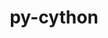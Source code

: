 ---
title: "py-cython"
layout: cache
categories: [package, develop-2023-10-08]
meta: {"versions": ["0.29.36", "3.0.0"], "compilers": ["apple-clang@=14.0.0", "cce@=15.0.1", "gcc@=11.1.0", "gcc@=11.3.0", "gcc@=11.4.0", "gcc@=12.1.0", "gcc@=7.3.1", "gcc@=7.5.0", "gcc@=9.4.0", "oneapi@=2023.2.1"], "oss": ["amzn2", "rhel8", "ubuntu18.04", "ubuntu20.04", "ubuntu22.04", "ventura"], "platforms": ["darwin", "linux"], "targets": ["aarch64", "neoverse_n1", "ppc64le", "x86_64_v3", "zen4"], "stacks": ["aws-isc", "aws-isc-aarch64", "data-vis-sdk", "e4s", "e4s-arm", "e4s-cray-rhel", "e4s-oneapi", "e4s-power", "e4s-rocm-external", "ml-darwin-aarch64-mps", "ml-linux-x86_64-cpu", "ml-linux-x86_64-cuda", "ml-linux-x86_64-rocm", "radiuss", "root", "tutorial"], "num_specs": 51, "num_specs_by_stack": {"root": 51, "ml-darwin-aarch64-mps": 5, "aws-isc-aarch64": 2, "aws-isc": 1, "e4s-cray-rhel": 2, "radiuss": 2, "e4s-arm": 6, "e4s-power": 6, "data-vis-sdk": 4, "e4s": 8, "e4s-rocm-external": 1, "e4s-oneapi": 6, "ml-linux-x86_64-rocm": 7, "ml-linux-x86_64-cuda": 8, "ml-linux-x86_64-cpu": 8, "tutorial": 1}}
spec_details: [{"hash": "opq4rjzikh6fsnngcgwk3vvatevl5js5", "compiler": "apple-clang@=14.0.0", "versions": ["0.29.36"], "os": "ventura", "platform": "darwin", "target": "aarch64", "variants": ["build_system=python_pip", "patches=c4369ad"], "stacks": ["root", "ml-darwin-aarch64-mps"], "size": "-", "tarball": "https://binaries.spack.io/releases/develop-2023-10-08/build_cache/darwin-ventura-aarch64/apple-clang-14.0.0/py-cython-0.29.36/darwin-ventura-aarch64-apple-clang-14.0.0-py-cython-0.29.36-opq4rjzikh6fsnngcgwk3vvatevl5js5.spack"}, {"hash": "awvxogjz6tlotqctr5ub3lr2sw3kpz5a", "compiler": "apple-clang@=14.0.0", "versions": ["3.0.0"], "os": "ventura", "platform": "darwin", "target": "aarch64", "variants": ["build_system=python_pip"], "stacks": ["root", "ml-darwin-aarch64-mps"], "size": "-", "tarball": "https://binaries.spack.io/releases/develop-2023-10-08/build_cache/darwin-ventura-aarch64/apple-clang-14.0.0/py-cython-3.0.0/darwin-ventura-aarch64-apple-clang-14.0.0-py-cython-3.0.0-awvxogjz6tlotqctr5ub3lr2sw3kpz5a.spack"}, {"hash": "musa25nitmw4iat3ndpugo43h2wl7knb", "compiler": "apple-clang@=14.0.0", "versions": ["0.29.36"], "os": "ventura", "platform": "darwin", "target": "aarch64", "variants": ["build_system=python_pip", "patches=c4369ad"], "stacks": ["root", "ml-darwin-aarch64-mps"], "size": "-", "tarball": "https://binaries.spack.io/releases/develop-2023-10-08/build_cache/darwin-ventura-aarch64/apple-clang-14.0.0/py-cython-0.29.36/darwin-ventura-aarch64-apple-clang-14.0.0-py-cython-0.29.36-musa25nitmw4iat3ndpugo43h2wl7knb.spack"}, {"hash": "mmpvtqidrjk4fqdzwszaa2r7jeqlrjhi", "compiler": "apple-clang@=14.0.0", "versions": ["0.29.36"], "os": "ventura", "platform": "darwin", "target": "aarch64", "variants": ["build_system=python_pip", "patches=c4369ad"], "stacks": ["root", "ml-darwin-aarch64-mps"], "size": "-", "tarball": "https://binaries.spack.io/releases/develop-2023-10-08/build_cache/darwin-ventura-aarch64/apple-clang-14.0.0/py-cython-0.29.36/darwin-ventura-aarch64-apple-clang-14.0.0-py-cython-0.29.36-mmpvtqidrjk4fqdzwszaa2r7jeqlrjhi.spack"}, {"hash": "522lqxnkydy7koxtezhks3rxvbsnyih6", "compiler": "apple-clang@=14.0.0", "versions": ["0.29.36"], "os": "ventura", "platform": "darwin", "target": "aarch64", "variants": ["build_system=python_pip", "patches=c4369ad"], "stacks": ["root", "ml-darwin-aarch64-mps"], "size": "-", "tarball": "https://binaries.spack.io/releases/develop-2023-10-08/build_cache/darwin-ventura-aarch64/apple-clang-14.0.0/py-cython-0.29.36/darwin-ventura-aarch64-apple-clang-14.0.0-py-cython-0.29.36-522lqxnkydy7koxtezhks3rxvbsnyih6.spack"}, {"hash": "drkagpskt3i5jxljsmtciaerctocuo7o", "compiler": "gcc@=7.3.1", "versions": ["0.29.36"], "os": "amzn2", "platform": "linux", "target": "aarch64", "variants": ["build_system=python_pip", "patches=c4369ad"], "stacks": ["root", "aws-isc-aarch64"], "size": "-", "tarball": "https://binaries.spack.io/releases/develop-2023-10-08/build_cache/linux-amzn2-aarch64/gcc-7.3.1/py-cython-0.29.36/linux-amzn2-aarch64-gcc-7.3.1-py-cython-0.29.36-drkagpskt3i5jxljsmtciaerctocuo7o.spack"}, {"hash": "y4e4idypddsxq6mx3qql2zaewjqniyty", "compiler": "gcc@=7.3.1", "versions": ["0.29.36"], "os": "amzn2", "platform": "linux", "target": "neoverse_n1", "variants": ["build_system=python_pip", "patches=c4369ad"], "stacks": ["root", "aws-isc-aarch64"], "size": "-", "tarball": "https://binaries.spack.io/releases/develop-2023-10-08/build_cache/linux-amzn2-neoverse_n1/gcc-7.3.1/py-cython-0.29.36/linux-amzn2-neoverse_n1-gcc-7.3.1-py-cython-0.29.36-y4e4idypddsxq6mx3qql2zaewjqniyty.spack"}, {"hash": "e6ulak7xbxexthil75nb7k7x3gm3lbui", "compiler": "gcc@=7.3.1", "versions": ["0.29.36"], "os": "amzn2", "platform": "linux", "target": "x86_64_v3", "variants": ["build_system=python_pip", "patches=c4369ad"], "stacks": ["aws-isc", "root"], "size": "-", "tarball": "https://binaries.spack.io/releases/develop-2023-10-08/build_cache/linux-amzn2-x86_64_v3/gcc-7.3.1/py-cython-0.29.36/linux-amzn2-x86_64_v3-gcc-7.3.1-py-cython-0.29.36-e6ulak7xbxexthil75nb7k7x3gm3lbui.spack"}, {"hash": "4dc5tgx6fprdv6saw6i2wpnsyudpvhyb", "compiler": "cce@=15.0.1", "versions": ["3.0.0"], "os": "rhel8", "platform": "linux", "target": "zen4", "variants": ["build_system=python_pip"], "stacks": ["e4s-cray-rhel", "root"], "size": "-", "tarball": "https://binaries.spack.io/releases/develop-2023-10-08/build_cache/linux-rhel8-zen4/cce-15.0.1/py-cython-3.0.0/linux-rhel8-zen4-cce-15.0.1-py-cython-3.0.0-4dc5tgx6fprdv6saw6i2wpnsyudpvhyb.spack"}, {"hash": "oiqwqnr62cxutrqnxp6m6s7xtzdsi6bq", "compiler": "cce@=15.0.1", "versions": ["0.29.36"], "os": "rhel8", "platform": "linux", "target": "zen4", "variants": ["build_system=python_pip", "patches=c4369ad"], "stacks": ["e4s-cray-rhel", "root"], "size": "-", "tarball": "https://binaries.spack.io/releases/develop-2023-10-08/build_cache/linux-rhel8-zen4/cce-15.0.1/py-cython-0.29.36/linux-rhel8-zen4-cce-15.0.1-py-cython-0.29.36-oiqwqnr62cxutrqnxp6m6s7xtzdsi6bq.spack"}, {"hash": "hv4x3mvnaklo6om5jpbku34fe3cc24oc", "compiler": "gcc@=7.5.0", "versions": ["0.29.36"], "os": "ubuntu18.04", "platform": "linux", "target": "x86_64_v3", "variants": ["build_system=python_pip", "patches=c4369ad"], "stacks": ["radiuss", "root"], "size": "-", "tarball": "https://binaries.spack.io/releases/develop-2023-10-08/build_cache/linux-ubuntu18.04-x86_64_v3/gcc-7.5.0/py-cython-0.29.36/linux-ubuntu18.04-x86_64_v3-gcc-7.5.0-py-cython-0.29.36-hv4x3mvnaklo6om5jpbku34fe3cc24oc.spack"}, {"hash": "jop6zktzxu5hteexhuozryd3mplc64fr", "compiler": "gcc@=7.5.0", "versions": ["0.29.36"], "os": "ubuntu18.04", "platform": "linux", "target": "x86_64_v3", "variants": ["build_system=python_pip", "patches=c4369ad"], "stacks": ["radiuss", "root"], "size": "-", "tarball": "https://binaries.spack.io/releases/develop-2023-10-08/build_cache/linux-ubuntu18.04-x86_64_v3/gcc-7.5.0/py-cython-0.29.36/linux-ubuntu18.04-x86_64_v3-gcc-7.5.0-py-cython-0.29.36-jop6zktzxu5hteexhuozryd3mplc64fr.spack"}, {"hash": "iwunfsrl7iswuiahjsdtefg7quxvv72p", "compiler": "gcc@=11.4.0", "versions": ["0.29.36"], "os": "ubuntu20.04", "platform": "linux", "target": "aarch64", "variants": ["build_system=python_pip", "patches=c4369ad"], "stacks": ["e4s-arm", "root"], "size": "-", "tarball": "https://binaries.spack.io/releases/develop-2023-10-08/build_cache/linux-ubuntu20.04-aarch64/gcc-11.4.0/py-cython-0.29.36/linux-ubuntu20.04-aarch64-gcc-11.4.0-py-cython-0.29.36-iwunfsrl7iswuiahjsdtefg7quxvv72p.spack"}, {"hash": "c3q7uloc4vcqswnbpdz3ofn2uecruznz", "compiler": "gcc@=11.4.0", "versions": ["0.29.36"], "os": "ubuntu20.04", "platform": "linux", "target": "aarch64", "variants": ["build_system=python_pip", "patches=c4369ad"], "stacks": ["e4s-arm", "root"], "size": "-", "tarball": "https://binaries.spack.io/releases/develop-2023-10-08/build_cache/linux-ubuntu20.04-aarch64/gcc-11.4.0/py-cython-0.29.36/linux-ubuntu20.04-aarch64-gcc-11.4.0-py-cython-0.29.36-c3q7uloc4vcqswnbpdz3ofn2uecruznz.spack"}, {"hash": "qdr4oyqcynfvvlduv76ixftcj2hpo553", "compiler": "gcc@=11.4.0", "versions": ["3.0.0"], "os": "ubuntu20.04", "platform": "linux", "target": "aarch64", "variants": ["build_system=python_pip"], "stacks": ["e4s-arm", "root"], "size": "-", "tarball": "https://binaries.spack.io/releases/develop-2023-10-08/build_cache/linux-ubuntu20.04-aarch64/gcc-11.4.0/py-cython-3.0.0/linux-ubuntu20.04-aarch64-gcc-11.4.0-py-cython-3.0.0-qdr4oyqcynfvvlduv76ixftcj2hpo553.spack"}, {"hash": "omydq5lkvsrdxhtkg6zkbjxbbldkjcus", "compiler": "gcc@=11.4.0", "versions": ["3.0.0"], "os": "ubuntu20.04", "platform": "linux", "target": "aarch64", "variants": ["build_system=python_pip"], "stacks": ["e4s-arm", "root"], "size": "-", "tarball": "https://binaries.spack.io/releases/develop-2023-10-08/build_cache/linux-ubuntu20.04-aarch64/gcc-11.4.0/py-cython-3.0.0/linux-ubuntu20.04-aarch64-gcc-11.4.0-py-cython-3.0.0-omydq5lkvsrdxhtkg6zkbjxbbldkjcus.spack"}, {"hash": "xs63ns6vw5bqps2ea5ocfac6f6w6l7f7", "compiler": "gcc@=11.4.0", "versions": ["0.29.36"], "os": "ubuntu20.04", "platform": "linux", "target": "aarch64", "variants": ["build_system=python_pip", "patches=c4369ad"], "stacks": ["e4s-arm", "root"], "size": "-", "tarball": "https://binaries.spack.io/releases/develop-2023-10-08/build_cache/linux-ubuntu20.04-aarch64/gcc-11.4.0/py-cython-0.29.36/linux-ubuntu20.04-aarch64-gcc-11.4.0-py-cython-0.29.36-xs63ns6vw5bqps2ea5ocfac6f6w6l7f7.spack"}, {"hash": "4ytahvewhhiyd6er5cjrklhit3pzrlry", "compiler": "gcc@=11.4.0", "versions": ["3.0.0"], "os": "ubuntu20.04", "platform": "linux", "target": "aarch64", "variants": ["build_system=python_pip"], "stacks": ["e4s-arm", "root"], "size": "-", "tarball": "https://binaries.spack.io/releases/develop-2023-10-08/build_cache/linux-ubuntu20.04-aarch64/gcc-11.4.0/py-cython-3.0.0/linux-ubuntu20.04-aarch64-gcc-11.4.0-py-cython-3.0.0-4ytahvewhhiyd6er5cjrklhit3pzrlry.spack"}, {"hash": "3utgozwynaafbhfo2gkg4ivsnfewb6ix", "compiler": "gcc@=9.4.0", "versions": ["0.29.36"], "os": "ubuntu20.04", "platform": "linux", "target": "ppc64le", "variants": ["build_system=python_pip", "patches=c4369ad"], "stacks": ["e4s-power", "root"], "size": "-", "tarball": "https://binaries.spack.io/releases/develop-2023-10-08/build_cache/linux-ubuntu20.04-ppc64le/gcc-9.4.0/py-cython-0.29.36/linux-ubuntu20.04-ppc64le-gcc-9.4.0-py-cython-0.29.36-3utgozwynaafbhfo2gkg4ivsnfewb6ix.spack"}, {"hash": "7doe4jdkmwpd5t5ukbdvl2cndsbltmia", "compiler": "gcc@=9.4.0", "versions": ["0.29.36"], "os": "ubuntu20.04", "platform": "linux", "target": "ppc64le", "variants": ["build_system=python_pip", "patches=c4369ad"], "stacks": ["e4s-power", "root"], "size": "-", "tarball": "https://binaries.spack.io/releases/develop-2023-10-08/build_cache/linux-ubuntu20.04-ppc64le/gcc-9.4.0/py-cython-0.29.36/linux-ubuntu20.04-ppc64le-gcc-9.4.0-py-cython-0.29.36-7doe4jdkmwpd5t5ukbdvl2cndsbltmia.spack"}, {"hash": "py5vdqn7iqvvlh4knnpvbxlmnm5um562", "compiler": "gcc@=9.4.0", "versions": ["3.0.0"], "os": "ubuntu20.04", "platform": "linux", "target": "ppc64le", "variants": ["build_system=python_pip"], "stacks": ["e4s-power", "root"], "size": "-", "tarball": "https://binaries.spack.io/releases/develop-2023-10-08/build_cache/linux-ubuntu20.04-ppc64le/gcc-9.4.0/py-cython-3.0.0/linux-ubuntu20.04-ppc64le-gcc-9.4.0-py-cython-3.0.0-py5vdqn7iqvvlh4knnpvbxlmnm5um562.spack"}, {"hash": "yxwlvnhb5b4siptijaakmfxowgmmw46e", "compiler": "gcc@=9.4.0", "versions": ["3.0.0"], "os": "ubuntu20.04", "platform": "linux", "target": "ppc64le", "variants": ["build_system=python_pip"], "stacks": ["e4s-power", "root"], "size": "-", "tarball": "https://binaries.spack.io/releases/develop-2023-10-08/build_cache/linux-ubuntu20.04-ppc64le/gcc-9.4.0/py-cython-3.0.0/linux-ubuntu20.04-ppc64le-gcc-9.4.0-py-cython-3.0.0-yxwlvnhb5b4siptijaakmfxowgmmw46e.spack"}, {"hash": "2ejagxlwegfbwhifir6faw4x4o426wes", "compiler": "gcc@=9.4.0", "versions": ["0.29.36"], "os": "ubuntu20.04", "platform": "linux", "target": "ppc64le", "variants": ["build_system=python_pip", "patches=c4369ad"], "stacks": ["e4s-power", "root"], "size": "-", "tarball": "https://binaries.spack.io/releases/develop-2023-10-08/build_cache/linux-ubuntu20.04-ppc64le/gcc-9.4.0/py-cython-0.29.36/linux-ubuntu20.04-ppc64le-gcc-9.4.0-py-cython-0.29.36-2ejagxlwegfbwhifir6faw4x4o426wes.spack"}, {"hash": "fumprxdiuhtixrgfyorbf3qv46uw5d34", "compiler": "gcc@=9.4.0", "versions": ["3.0.0"], "os": "ubuntu20.04", "platform": "linux", "target": "ppc64le", "variants": ["build_system=python_pip"], "stacks": ["e4s-power", "root"], "size": "-", "tarball": "https://binaries.spack.io/releases/develop-2023-10-08/build_cache/linux-ubuntu20.04-ppc64le/gcc-9.4.0/py-cython-3.0.0/linux-ubuntu20.04-ppc64le-gcc-9.4.0-py-cython-3.0.0-fumprxdiuhtixrgfyorbf3qv46uw5d34.spack"}, {"hash": "zl5jgbbkzb4tpnwb3wurynzenfa3r2ks", "compiler": "gcc@=11.1.0", "versions": ["0.29.36"], "os": "ubuntu20.04", "platform": "linux", "target": "x86_64_v3", "variants": ["build_system=python_pip", "patches=c4369ad"], "stacks": ["data-vis-sdk", "root"], "size": "-", "tarball": "https://binaries.spack.io/releases/develop-2023-10-08/build_cache/linux-ubuntu20.04-x86_64_v3/gcc-11.1.0/py-cython-0.29.36/linux-ubuntu20.04-x86_64_v3-gcc-11.1.0-py-cython-0.29.36-zl5jgbbkzb4tpnwb3wurynzenfa3r2ks.spack"}, {"hash": "kg4clf4d325v6sw6mpc2wyaralxg5jkf", "compiler": "gcc@=11.1.0", "versions": ["0.29.36"], "os": "ubuntu20.04", "platform": "linux", "target": "x86_64_v3", "variants": ["build_system=python_pip", "patches=c4369ad"], "stacks": ["data-vis-sdk", "root"], "size": "-", "tarball": "https://binaries.spack.io/releases/develop-2023-10-08/build_cache/linux-ubuntu20.04-x86_64_v3/gcc-11.1.0/py-cython-0.29.36/linux-ubuntu20.04-x86_64_v3-gcc-11.1.0-py-cython-0.29.36-kg4clf4d325v6sw6mpc2wyaralxg5jkf.spack"}, {"hash": "abnttvp5i6gf6jebywzpltpoljl6fe5t", "compiler": "gcc@=11.1.0", "versions": ["3.0.0"], "os": "ubuntu20.04", "platform": "linux", "target": "x86_64_v3", "variants": ["build_system=python_pip"], "stacks": ["data-vis-sdk", "root"], "size": "-", "tarball": "https://binaries.spack.io/releases/develop-2023-10-08/build_cache/linux-ubuntu20.04-x86_64_v3/gcc-11.1.0/py-cython-3.0.0/linux-ubuntu20.04-x86_64_v3-gcc-11.1.0-py-cython-3.0.0-abnttvp5i6gf6jebywzpltpoljl6fe5t.spack"}, {"hash": "2oivcsaqcare46svah43hez7awhqs3wa", "compiler": "gcc@=11.1.0", "versions": ["3.0.0"], "os": "ubuntu20.04", "platform": "linux", "target": "x86_64_v3", "variants": ["build_system=python_pip"], "stacks": ["data-vis-sdk", "root"], "size": "-", "tarball": "https://binaries.spack.io/releases/develop-2023-10-08/build_cache/linux-ubuntu20.04-x86_64_v3/gcc-11.1.0/py-cython-3.0.0/linux-ubuntu20.04-x86_64_v3-gcc-11.1.0-py-cython-3.0.0-2oivcsaqcare46svah43hez7awhqs3wa.spack"}, {"hash": "di5ijexlursjolkityzcfpp6azky6ouk", "compiler": "gcc@=11.4.0", "versions": ["0.29.36"], "os": "ubuntu20.04", "platform": "linux", "target": "x86_64_v3", "variants": ["build_system=python_pip", "patches=c4369ad"], "stacks": ["root", "e4s"], "size": "-", "tarball": "https://binaries.spack.io/releases/develop-2023-10-08/build_cache/linux-ubuntu20.04-x86_64_v3/gcc-11.4.0/py-cython-0.29.36/linux-ubuntu20.04-x86_64_v3-gcc-11.4.0-py-cython-0.29.36-di5ijexlursjolkityzcfpp6azky6ouk.spack"}, {"hash": "f4edjceywmcql5eypbmoxeszq4nsmaql", "compiler": "gcc@=11.4.0", "versions": ["0.29.36"], "os": "ubuntu20.04", "platform": "linux", "target": "x86_64_v3", "variants": ["build_system=python_pip", "patches=c4369ad"], "stacks": ["e4s-rocm-external", "root", "e4s"], "size": "-", "tarball": "https://binaries.spack.io/releases/develop-2023-10-08/build_cache/linux-ubuntu20.04-x86_64_v3/gcc-11.4.0/py-cython-0.29.36/linux-ubuntu20.04-x86_64_v3-gcc-11.4.0-py-cython-0.29.36-f4edjceywmcql5eypbmoxeszq4nsmaql.spack"}, {"hash": "qlzpvo2tt4nfmtosbsezylevhwe52jv2", "compiler": "gcc@=11.4.0", "versions": ["0.29.36"], "os": "ubuntu20.04", "platform": "linux", "target": "x86_64_v3", "variants": ["build_system=python_pip", "patches=c4369ad"], "stacks": ["root", "e4s"], "size": "-", "tarball": "https://binaries.spack.io/releases/develop-2023-10-08/build_cache/linux-ubuntu20.04-x86_64_v3/gcc-11.4.0/py-cython-0.29.36/linux-ubuntu20.04-x86_64_v3-gcc-11.4.0-py-cython-0.29.36-qlzpvo2tt4nfmtosbsezylevhwe52jv2.spack"}, {"hash": "t77u4ingk2m2whk3y5xwf7kxmn7kszqk", "compiler": "gcc@=11.4.0", "versions": ["3.0.0"], "os": "ubuntu20.04", "platform": "linux", "target": "x86_64_v3", "variants": ["build_system=python_pip"], "stacks": ["root", "e4s"], "size": "-", "tarball": "https://binaries.spack.io/releases/develop-2023-10-08/build_cache/linux-ubuntu20.04-x86_64_v3/gcc-11.4.0/py-cython-3.0.0/linux-ubuntu20.04-x86_64_v3-gcc-11.4.0-py-cython-3.0.0-t77u4ingk2m2whk3y5xwf7kxmn7kszqk.spack"}, {"hash": "p2rf5w4v52z5n2u5zn3wekfn5x5dcjgf", "compiler": "gcc@=11.4.0", "versions": ["3.0.0"], "os": "ubuntu20.04", "platform": "linux", "target": "x86_64_v3", "variants": ["build_system=python_pip"], "stacks": ["root", "e4s"], "size": "-", "tarball": "https://binaries.spack.io/releases/develop-2023-10-08/build_cache/linux-ubuntu20.04-x86_64_v3/gcc-11.4.0/py-cython-3.0.0/linux-ubuntu20.04-x86_64_v3-gcc-11.4.0-py-cython-3.0.0-p2rf5w4v52z5n2u5zn3wekfn5x5dcjgf.spack"}, {"hash": "oewgxzbehax2otwz7wnj75iu775vxjex", "compiler": "gcc@=11.4.0", "versions": ["3.0.0"], "os": "ubuntu20.04", "platform": "linux", "target": "x86_64_v3", "variants": ["build_system=python_pip"], "stacks": ["root", "e4s"], "size": "-", "tarball": "https://binaries.spack.io/releases/develop-2023-10-08/build_cache/linux-ubuntu20.04-x86_64_v3/gcc-11.4.0/py-cython-3.0.0/linux-ubuntu20.04-x86_64_v3-gcc-11.4.0-py-cython-3.0.0-oewgxzbehax2otwz7wnj75iu775vxjex.spack"}, {"hash": "cxt2imesmv4hfs5fbwdtx7fsswit6nz2", "compiler": "gcc@=11.4.0", "versions": ["0.29.36"], "os": "ubuntu20.04", "platform": "linux", "target": "x86_64_v3", "variants": ["build_system=python_pip", "patches=c4369ad"], "stacks": ["root", "e4s"], "size": "-", "tarball": "https://binaries.spack.io/releases/develop-2023-10-08/build_cache/linux-ubuntu20.04-x86_64_v3/gcc-11.4.0/py-cython-0.29.36/linux-ubuntu20.04-x86_64_v3-gcc-11.4.0-py-cython-0.29.36-cxt2imesmv4hfs5fbwdtx7fsswit6nz2.spack"}, {"hash": "cotvayjdxquim557tngpvq32y6cqptnx", "compiler": "gcc@=11.4.0", "versions": ["3.0.0"], "os": "ubuntu20.04", "platform": "linux", "target": "x86_64_v3", "variants": ["build_system=python_pip"], "stacks": ["root", "e4s"], "size": "-", "tarball": "https://binaries.spack.io/releases/develop-2023-10-08/build_cache/linux-ubuntu20.04-x86_64_v3/gcc-11.4.0/py-cython-3.0.0/linux-ubuntu20.04-x86_64_v3-gcc-11.4.0-py-cython-3.0.0-cotvayjdxquim557tngpvq32y6cqptnx.spack"}, {"hash": "6fofceewp55vl7phyimanchikyq5nfci", "compiler": "oneapi@=2023.2.1", "versions": ["0.29.36"], "os": "ubuntu20.04", "platform": "linux", "target": "x86_64_v3", "variants": ["build_system=python_pip", "patches=c4369ad"], "stacks": ["e4s-oneapi", "root"], "size": "-", "tarball": "https://binaries.spack.io/releases/develop-2023-10-08/build_cache/linux-ubuntu20.04-x86_64_v3/oneapi-2023.2.1/py-cython-0.29.36/linux-ubuntu20.04-x86_64_v3-oneapi-2023.2.1-py-cython-0.29.36-6fofceewp55vl7phyimanchikyq5nfci.spack"}, {"hash": "weyzjeduhvjrih6dqiplgbiy47u4eizg", "compiler": "oneapi@=2023.2.1", "versions": ["3.0.0"], "os": "ubuntu20.04", "platform": "linux", "target": "x86_64_v3", "variants": ["build_system=python_pip"], "stacks": ["e4s-oneapi", "root"], "size": "-", "tarball": "https://binaries.spack.io/releases/develop-2023-10-08/build_cache/linux-ubuntu20.04-x86_64_v3/oneapi-2023.2.1/py-cython-3.0.0/linux-ubuntu20.04-x86_64_v3-oneapi-2023.2.1-py-cython-3.0.0-weyzjeduhvjrih6dqiplgbiy47u4eizg.spack"}, {"hash": "3lt7qzhoukbj3o4utrk5slg7brz5k76g", "compiler": "oneapi@=2023.2.1", "versions": ["0.29.36"], "os": "ubuntu20.04", "platform": "linux", "target": "x86_64_v3", "variants": ["build_system=python_pip", "patches=c4369ad"], "stacks": ["e4s-oneapi", "root"], "size": "-", "tarball": "https://binaries.spack.io/releases/develop-2023-10-08/build_cache/linux-ubuntu20.04-x86_64_v3/oneapi-2023.2.1/py-cython-0.29.36/linux-ubuntu20.04-x86_64_v3-oneapi-2023.2.1-py-cython-0.29.36-3lt7qzhoukbj3o4utrk5slg7brz5k76g.spack"}, {"hash": "5b36yzfewsfr54c3kou4ebcc37i64zov", "compiler": "oneapi@=2023.2.1", "versions": ["0.29.36"], "os": "ubuntu20.04", "platform": "linux", "target": "x86_64_v3", "variants": ["build_system=python_pip", "patches=c4369ad"], "stacks": ["e4s-oneapi", "root"], "size": "-", "tarball": "https://binaries.spack.io/releases/develop-2023-10-08/build_cache/linux-ubuntu20.04-x86_64_v3/oneapi-2023.2.1/py-cython-0.29.36/linux-ubuntu20.04-x86_64_v3-oneapi-2023.2.1-py-cython-0.29.36-5b36yzfewsfr54c3kou4ebcc37i64zov.spack"}, {"hash": "qrlfienlp4vcsa6qal4m5lb5khwfxjkt", "compiler": "oneapi@=2023.2.1", "versions": ["3.0.0"], "os": "ubuntu20.04", "platform": "linux", "target": "x86_64_v3", "variants": ["build_system=python_pip"], "stacks": ["e4s-oneapi", "root"], "size": "-", "tarball": "https://binaries.spack.io/releases/develop-2023-10-08/build_cache/linux-ubuntu20.04-x86_64_v3/oneapi-2023.2.1/py-cython-3.0.0/linux-ubuntu20.04-x86_64_v3-oneapi-2023.2.1-py-cython-3.0.0-qrlfienlp4vcsa6qal4m5lb5khwfxjkt.spack"}, {"hash": "4sdwnzjj2phdej7zsmggvqwr4jrfc2zq", "compiler": "oneapi@=2023.2.1", "versions": ["3.0.0"], "os": "ubuntu20.04", "platform": "linux", "target": "x86_64_v3", "variants": ["build_system=python_pip"], "stacks": ["e4s-oneapi", "root"], "size": "-", "tarball": "https://binaries.spack.io/releases/develop-2023-10-08/build_cache/linux-ubuntu20.04-x86_64_v3/oneapi-2023.2.1/py-cython-3.0.0/linux-ubuntu20.04-x86_64_v3-oneapi-2023.2.1-py-cython-3.0.0-4sdwnzjj2phdej7zsmggvqwr4jrfc2zq.spack"}, {"hash": "gj3lxymbahjrreok3qk7u3shf6nypwlk", "compiler": "gcc@=11.3.0", "versions": ["3.0.0"], "os": "ubuntu22.04", "platform": "linux", "target": "x86_64_v3", "variants": ["build_system=python_pip"], "stacks": ["ml-linux-x86_64-rocm", "ml-linux-x86_64-cuda", "ml-linux-x86_64-cpu", "root"], "size": "-", "tarball": "https://binaries.spack.io/releases/develop-2023-10-08/build_cache/linux-ubuntu22.04-x86_64_v3/gcc-11.3.0/py-cython-3.0.0/linux-ubuntu22.04-x86_64_v3-gcc-11.3.0-py-cython-3.0.0-gj3lxymbahjrreok3qk7u3shf6nypwlk.spack"}, {"hash": "hwcf3rxl6zwmej5vvikypbv5zpz4inum", "compiler": "gcc@=11.3.0", "versions": ["0.29.36"], "os": "ubuntu22.04", "platform": "linux", "target": "x86_64_v3", "variants": ["build_system=python_pip", "patches=c4369ad"], "stacks": ["ml-linux-x86_64-rocm", "ml-linux-x86_64-cuda", "ml-linux-x86_64-cpu", "root"], "size": "-", "tarball": "https://binaries.spack.io/releases/develop-2023-10-08/build_cache/linux-ubuntu22.04-x86_64_v3/gcc-11.3.0/py-cython-0.29.36/linux-ubuntu22.04-x86_64_v3-gcc-11.3.0-py-cython-0.29.36-hwcf3rxl6zwmej5vvikypbv5zpz4inum.spack"}, {"hash": "kwttpnzi2fv7gnggqw36h4gslyw5pv2e", "compiler": "gcc@=11.3.0", "versions": ["0.29.36"], "os": "ubuntu22.04", "platform": "linux", "target": "x86_64_v3", "variants": ["build_system=python_pip", "patches=c4369ad"], "stacks": ["ml-linux-x86_64-rocm", "ml-linux-x86_64-cuda", "ml-linux-x86_64-cpu", "root"], "size": "-", "tarball": "https://binaries.spack.io/releases/develop-2023-10-08/build_cache/linux-ubuntu22.04-x86_64_v3/gcc-11.3.0/py-cython-0.29.36/linux-ubuntu22.04-x86_64_v3-gcc-11.3.0-py-cython-0.29.36-kwttpnzi2fv7gnggqw36h4gslyw5pv2e.spack"}, {"hash": "v6rzseztohcxeuvda5pvfkjnn2pkkybn", "compiler": "gcc@=11.3.0", "versions": ["0.29.36"], "os": "ubuntu22.04", "platform": "linux", "target": "x86_64_v3", "variants": ["build_system=python_pip", "patches=c4369ad"], "stacks": ["ml-linux-x86_64-rocm", "ml-linux-x86_64-cuda", "ml-linux-x86_64-cpu", "root"], "size": "-", "tarball": "https://binaries.spack.io/releases/develop-2023-10-08/build_cache/linux-ubuntu22.04-x86_64_v3/gcc-11.3.0/py-cython-0.29.36/linux-ubuntu22.04-x86_64_v3-gcc-11.3.0-py-cython-0.29.36-v6rzseztohcxeuvda5pvfkjnn2pkkybn.spack"}, {"hash": "h7oezvjganbapz3q36c7zzdqbiw32tk2", "compiler": "gcc@=11.3.0", "versions": ["0.29.36"], "os": "ubuntu22.04", "platform": "linux", "target": "x86_64_v3", "variants": ["build_system=python_pip", "patches=c4369ad"], "stacks": ["ml-linux-x86_64-rocm", "ml-linux-x86_64-cuda", "ml-linux-x86_64-cpu", "root"], "size": "-", "tarball": "https://binaries.spack.io/releases/develop-2023-10-08/build_cache/linux-ubuntu22.04-x86_64_v3/gcc-11.3.0/py-cython-0.29.36/linux-ubuntu22.04-x86_64_v3-gcc-11.3.0-py-cython-0.29.36-h7oezvjganbapz3q36c7zzdqbiw32tk2.spack"}, {"hash": "oerg2o5d2ki53jsgin6jrkex3xxqgjpp", "compiler": "gcc@=11.3.0", "versions": ["0.29.36"], "os": "ubuntu22.04", "platform": "linux", "target": "x86_64_v3", "variants": ["build_system=python_pip", "patches=c4369ad"], "stacks": ["ml-linux-x86_64-rocm", "ml-linux-x86_64-cuda", "ml-linux-x86_64-cpu", "root"], "size": "-", "tarball": "https://binaries.spack.io/releases/develop-2023-10-08/build_cache/linux-ubuntu22.04-x86_64_v3/gcc-11.3.0/py-cython-0.29.36/linux-ubuntu22.04-x86_64_v3-gcc-11.3.0-py-cython-0.29.36-oerg2o5d2ki53jsgin6jrkex3xxqgjpp.spack"}, {"hash": "2xiuzz5x2lov3gwraaaovmgiyl5dpabt", "compiler": "gcc@=11.3.0", "versions": ["3.0.0"], "os": "ubuntu22.04", "platform": "linux", "target": "x86_64_v3", "variants": ["build_system=python_pip"], "stacks": ["ml-linux-x86_64-cuda", "ml-linux-x86_64-cpu", "root"], "size": "-", "tarball": "https://binaries.spack.io/releases/develop-2023-10-08/build_cache/linux-ubuntu22.04-x86_64_v3/gcc-11.3.0/py-cython-3.0.0/linux-ubuntu22.04-x86_64_v3-gcc-11.3.0-py-cython-3.0.0-2xiuzz5x2lov3gwraaaovmgiyl5dpabt.spack"}, {"hash": "zlhnbv4svybucjr3weh6b2nxsn4dpsdp", "compiler": "gcc@=11.3.0", "versions": ["0.29.36"], "os": "ubuntu22.04", "platform": "linux", "target": "x86_64_v3", "variants": ["build_system=python_pip", "patches=c4369ad"], "stacks": ["ml-linux-x86_64-rocm", "ml-linux-x86_64-cuda", "ml-linux-x86_64-cpu", "root"], "size": "-", "tarball": "https://binaries.spack.io/releases/develop-2023-10-08/build_cache/linux-ubuntu22.04-x86_64_v3/gcc-11.3.0/py-cython-0.29.36/linux-ubuntu22.04-x86_64_v3-gcc-11.3.0-py-cython-0.29.36-zlhnbv4svybucjr3weh6b2nxsn4dpsdp.spack"}, {"hash": "kazq6qcn6hh65zncln3z735xmcv7hdso", "compiler": "gcc@=12.1.0", "versions": ["0.29.36"], "os": "ubuntu22.04", "platform": "linux", "target": "x86_64_v3", "variants": ["build_system=python_pip", "patches=c4369ad"], "stacks": ["tutorial", "root"], "size": "-", "tarball": "https://binaries.spack.io/releases/develop-2023-10-08/build_cache/linux-ubuntu22.04-x86_64_v3/gcc-12.1.0/py-cython-0.29.36/linux-ubuntu22.04-x86_64_v3-gcc-12.1.0-py-cython-0.29.36-kazq6qcn6hh65zncln3z735xmcv7hdso.spack"}]
---